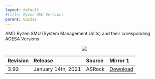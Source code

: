 ```yaml
---
layout: default
#title: Ryzen SMU Versions
parent: Guides
---
```


AMD Ryzen SMU (System Management Units) and their coresponding AGESA Versions

<p style="text-align: center;"><img src="../../../assets/images/wiki/smu.png"/></p>

Revision|Release|Source|Mirror 1
:--|:--|:--|:--
3.92|January 14th, 2021|ASRock|[Download](https://drive.google.com/file/d/173vkK6qjYLqeFO0Pbc_zyHLBKGS13pZY/view?usp=sharing)